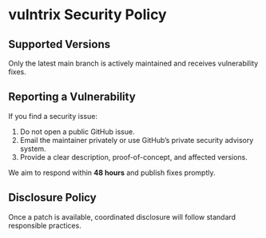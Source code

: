 vulntrix Security Policy
========================

## Supported Versions
Only the latest main branch is actively maintained and receives vulnerability fixes.

## Reporting a Vulnerability
If you find a security issue:
1. Do not open a public GitHub issue.
2. Email the maintainer privately or use GitHub’s private security advisory system.
3. Provide a clear description, proof-of-concept, and affected versions.

We aim to respond within **48 hours** and publish fixes promptly.

## Disclosure Policy
Once a patch is available, coordinated disclosure will follow standard responsible practices.
